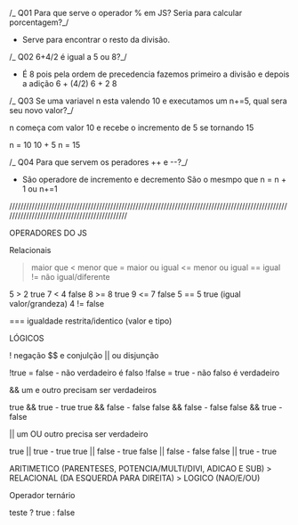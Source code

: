 /_ Q01
Para que serve o operador % em JS? Seria para calcular porcentagem?_/

- Serve para encontrar o resto da divisão. 

/_ Q02
6+4/2 é igual a 5 ou 8?_/

- É 8 pois pela ordem de precedencia fazemos primeiro a divisão e depois a adição
6 + (4/2)
6 + 2
8

/_ Q03
Se uma variavel n esta valendo 10 e executamos um n+=5, qual sera seu novo valor?_/

n começa com valor 10 e recebe o incremento de 5 se tornando 15

n = 10
10 + 5
n = 15

/_ Q04
Para que servem os peradores ++ e --?_/

- São operadore de incremento e decremento
São o mesmpo que n = n + 1 ou n+=1

/////////////////////////////////////////////////////////////////////////////////////////////////////////////////////////////////////////////

OPERADORES DO JS

Relacionais

> maior que
< menor que
>= maior ou igual
<= menor ou igual
== igual
!= não igual/diferente

5 > 2 true
7 < 4 false
8 >= 8 true
9 <= 7 false
5 == 5 true (igual valor/grandeza)
4 != false   

=== igualdade restrita/identico (valor e tipo)

LÓGICOS

! negação
$$ e conjulção
|| ou disjunção


!true = false - não verdadeiro é falso
!false = true - não falso é verdadeiro


&& um e outro precisam ser verdadeiros

true && true - true
true && false - false
false && false - false
false && true - false

|| um OU outro precisa ser verdadeiro

true || true - true
true || false - true
false || false - false
false || true - true


ARITIMETICO (PARENTESES, POTENCIA/MULTI/DIVI, ADICAO E SUB) > RELACIONAL (DA ESQUERDA PARA DIREITA) > LOGICO (NAO/E/OU)


Operador ternário

teste ? true : false